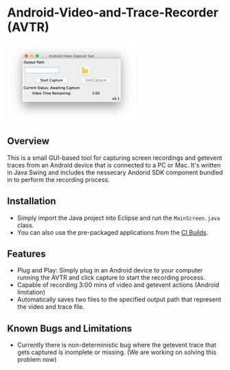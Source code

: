 # Android-Video-and-Trace-Recorder (AVTR)

![AVTR Screenshot](/resources/ui.png)

## Overview

This is a small GUI-based tool for capturing screen recordings and getevent traces from an Android device that is connected to a PC or Mac. It's written in Java Swing and includes the nessecary Andorid SDK component bundled in to perform the recording process.

## Installation

*  Simply import the Java project into Eclipse and run the `MainScreen.java` class.
*  You can also use the pre-packaged applications from the [CI Builds](https://gitlab.com/SEMERU-Code/Android/Android-Video-and-Trace-Recorder/-/artifacts/master/download?job=AVTR).

## Features

*  Plug and Play: Simply plug in an Android device to your computer running the AVTR and click capture to start the recording process.
*  Capable of recording 3:00 mins of video and getevent actions (Android limitation)
*  Automatically saves two files to the specified output path that represent the video and trace file.

## Known Bugs and Limitations

*  Currently there is non-deterministic bug where the getevent trace that gets captured is inomplete or missing. (We are working on solving this problem now)

